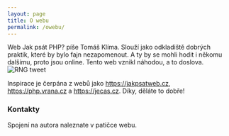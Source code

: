 ```yaml
---
layout: page
title: O webu
permalink: /owebu/
---
```


Web Jak psát PHP? píše Tomáš Klíma. Slouží jako odkladiště dobrých praktik, které by bylo fajn nezapomenout. 
A ty by se mohli hodit i někomu dalšímu, proto jsou online. 
Tento web vznikl náhodou, a to doslova. ![RNG tweet]({{site.baseurl}}/images/RNGtwwwt.png)

Inspirace je čerpána z webů jako <https://jakpsatweb.cz>, <https://php.vrana.cz> a <https://jecas.cz>. Díky, děláte to dobře!

### Kontakty

Spojení na autora naleznate v patičce webu. 